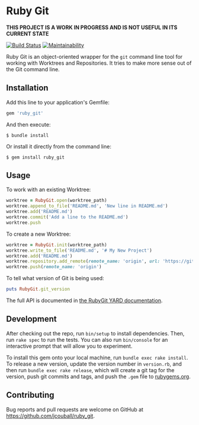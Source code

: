 # Ruby Git

**THIS PROJECT IS A WORK IN PROGRESS AND IS NOT USEFUL IN ITS CURRENT STATE**

[![Build Status](https://travis-ci.org/jcouball/ruby_git.svg?branch=main)](https://travis-ci.org/jcouball/ruby_git)
[![Maintainability](https://api.codeclimate.com/v1/badges/2d8d52a55d655b6a3def/maintainability)](https://codeclimate.com/github/jcouball/ruby_git/maintainability)

Ruby Git is an object-oriented wrapper for the `git` command line tool for working with Worktrees
and Repositories. It tries to make more sense out of the Git command line. 

## Installation

Add this line to your application's Gemfile:

```ruby
gem 'ruby_git'
```

And then execute:

    $ bundle install

Or install it directly from the command line:

    $ gem install ruby_git

## Usage

To work with an existing Worktree:

```Ruby
worktree = RubyGit.open(worktree_path)
worktree.append_to_file('README.md', 'New line in README.md')
worktree.add('README.md')
worktree.commit('Add a line to the README.md')
worktree.push
```

To create a new Worktree:

```Ruby
worktree = RubyGit.init(worktree_path)
worktree.write_to_file('README.md', '# My New Project')
worktree.add('README.md')
worktree.repository.add_remote(remote_name: 'origin', url: 'https://github.com/jcouball/test', default_branch: 'main')
worktree.push(remote_name: 'origin')
```

To tell what version of Git is being used:

```Ruby
puts RubyGit.git_version
```

The full API is documented in [the RubyGit YARD documentation](https://github.com/pages/jcouball/ruby_git).

## Development

After checking out the repo, run `bin/setup` to install dependencies. Then, run `rake spec`
to run the tests. You can also run `bin/console` for an interactive prompt that will allow
you to experiment.

To install this gem onto your local machine, run `bundle exec rake install`. To release a
new version, update the version number in `version.rb`, and then run
`bundle exec rake release`, which will create a git tag for the version, push git commits
and tags, and push the `.gem` file to [rubygems.org](https://rubygems.org).

## Contributing

Bug reports and pull requests are welcome on GitHub at https://github.com/jcouball/ruby_git.
